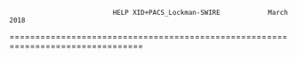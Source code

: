                               HELP XID+PACS_Lockman-SWIRE            March 2018
================================================================================

